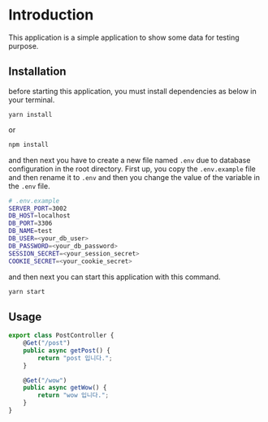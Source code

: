 # Introduction

This application is a simple application to show some data for testing purpose.

## Installation

before starting this application, you must install dependencies as below in your terminal.

```
yarn install
```

or

```bash
npm install
```

and then next you have to create a new file named `.env` due to database configuration in the root directory. First up, you copy the `.env.example` file and then rename it to `.env` and then you change the value of the variable in the `.env` file.

```bash
# .env.example
SERVER_PORT=3002
DB_HOST=localhost
DB_PORT=3306
DB_NAME=test
DB_USER=<your_db_user>
DB_PASSWORD=<your_db_password>
SESSION_SECRET=<your_session_secret>
COOKIE_SECRET=<your_cookie_secret>
```

and then next you can start this application with this command.

```bash
yarn start
```

## Usage

```ts
export class PostController {
    @Get("/post")
    public async getPost() {
        return "post 입니다.";
    }

    @Get("/wow")
    public async getWow() {
        return "wow 입니다.";
    }
}
```
